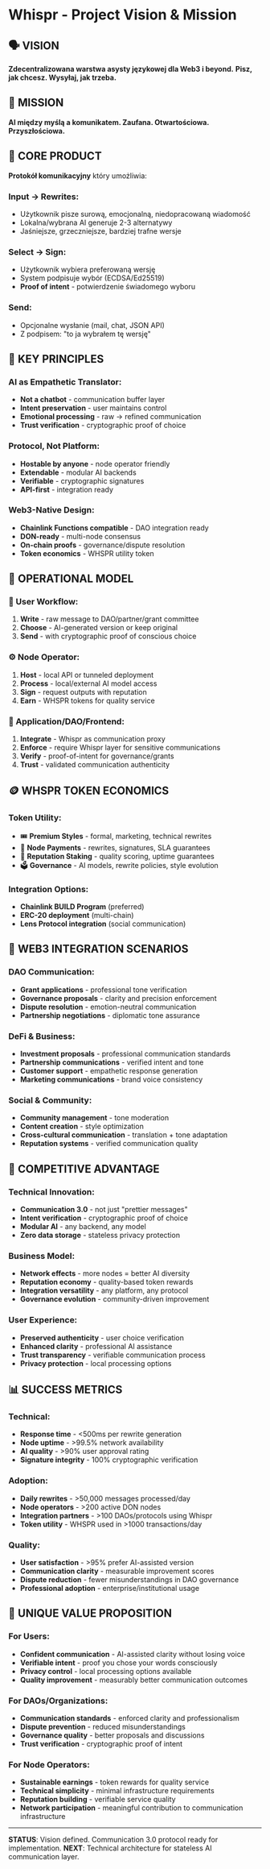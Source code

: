 # Whispr - Project Vision & Mission

## 🗣️ VISION
**Zdecentralizowana warstwa asysty językowej dla Web3 i beyond.**
**Pisz, jak chcesz. Wysyłaj, jak trzeba.**

## 🎯 MISSION
**AI między myślą a komunikatem. Zaufana. Otwartościowa. Przyszłościowa.**

## 🔧 CORE PRODUCT
**Protokół komunikacyjny** który umożliwia:

### Input → Rewrites:
- Użytkownik pisze surową, emocjonalną, niedopracowaną wiadomość
- Lokalna/wybrana AI generuje 2-3 alternatywy
- Jaśniejsze, grzeczniejsze, bardziej trafne wersje

### Select → Sign:
- Użytkownik wybiera preferowaną wersję
- System podpisuje wybór (ECDSA/Ed25519)
- **Proof of intent** - potwierdzenie świadomego wyboru

### Send:
- Opcjonalne wysłanie (mail, chat, JSON API)
- Z podpisem: "to ja wybrałem tę wersję"

## 🚀 KEY PRINCIPLES

### AI as Empathetic Translator:
- **Not a chatbot** - communication buffer layer
- **Intent preservation** - user maintains control
- **Emotional processing** - raw → refined communication
- **Trust verification** - cryptographic proof of choice

### Protocol, Not Platform:
- **Hostable by anyone** - node operator friendly
- **Extendable** - modular AI backends
- **Verifiable** - cryptographic signatures
- **API-first** - integration ready

### Web3-Native Design:
- **Chainlink Functions compatible** - DAO integration ready
- **DON-ready** - multi-node consensus
- **On-chain proofs** - governance/dispute resolution
- **Token economics** - WHSPR utility token

## 🧱 OPERATIONAL MODEL

### 👤 User Workflow:
1. **Write** - raw message to DAO/partner/grant committee
2. **Choose** - AI-generated version or keep original
3. **Send** - with cryptographic proof of conscious choice

### ⚙️ Node Operator:
1. **Host** - local API or tunneled deployment
2. **Process** - local/external AI model access
3. **Sign** - request outputs with reputation
4. **Earn** - WHSPR tokens for quality service

### 🧠 Application/DAO/Frontend:
1. **Integrate** - Whispr as communication proxy
2. **Enforce** - require Whispr layer for sensitive communications
3. **Verify** - proof-of-intent for governance/grants
4. **Trust** - validated communication authenticity

## 🪙 WHSPR TOKEN ECONOMICS

### Token Utility:
- 🎟️ **Premium Styles** - formal, marketing, technical rewrites
- 🧾 **Node Payments** - rewrites, signatures, SLA guarantees
- 🧱 **Reputation Staking** - quality scoring, uptime guarantees
- 🗳️ **Governance** - AI models, rewrite policies, style evolution

### Integration Options:
- **Chainlink BUILD Program** (preferred)
- **ERC-20 deployment** (multi-chain)
- **Lens Protocol integration** (social communication)

## 🔗 WEB3 INTEGRATION SCENARIOS

### DAO Communication:
- **Grant applications** - professional tone verification
- **Governance proposals** - clarity and precision enforcement
- **Dispute resolution** - emotion-neutral communication
- **Partnership negotiations** - diplomatic tone assurance

### DeFi & Business:
- **Investment proposals** - professional communication standards
- **Partnership communications** - verified intent and tone
- **Customer support** - empathetic response generation
- **Marketing communications** - brand voice consistency

### Social & Community:
- **Community management** - tone moderation
- **Content creation** - style optimization
- **Cross-cultural communication** - translation + tone adaptation
- **Reputation systems** - verified communication quality

## 🚀 COMPETITIVE ADVANTAGE

### Technical Innovation:
- **Communication 3.0** - not just "prettier messages"
- **Intent verification** - cryptographic proof of choice
- **Modular AI** - any backend, any model
- **Zero data storage** - stateless privacy protection

### Business Model:
- **Network effects** - more nodes = better AI diversity
- **Reputation economy** - quality-based token rewards
- **Integration versatility** - any platform, any protocol
- **Governance evolution** - community-driven improvement

### User Experience:
- **Preserved authenticity** - user choice verification
- **Enhanced clarity** - professional AI assistance
- **Trust transparency** - verifiable communication process
- **Privacy protection** - local processing options

## 📊 SUCCESS METRICS

### Technical:
- **Response time** - <500ms per rewrite generation
- **Node uptime** - >99.5% network availability
- **AI quality** - >90% user approval rating
- **Signature integrity** - 100% cryptographic verification

### Adoption:
- **Daily rewrites** - >50,000 messages processed/day
- **Node operators** - >200 active DON nodes
- **Integration partners** - >100 DAOs/protocols using Whispr
- **Token utility** - WHSPR used in >1000 transactions/day

### Quality:
- **User satisfaction** - >95% prefer AI-assisted version
- **Communication clarity** - measurable improvement scores
- **Dispute reduction** - fewer misunderstandings in DAO governance
- **Professional adoption** - enterprise/institutional usage

## 🎯 UNIQUE VALUE PROPOSITION

### For Users:
- **Confident communication** - AI-assisted clarity without losing voice
- **Verifiable intent** - proof you chose your words consciously
- **Privacy control** - local processing options available
- **Quality improvement** - measurably better communication outcomes

### For DAOs/Organizations:
- **Communication standards** - enforced clarity and professionalism
- **Dispute prevention** - reduced misunderstandings
- **Governance quality** - better proposals and discussions
- **Trust verification** - cryptographic proof of intent

### For Node Operators:
- **Sustainable earnings** - token rewards for quality service
- **Technical simplicity** - minimal infrastructure requirements
- **Reputation building** - verifiable service quality
- **Network participation** - meaningful contribution to communication infrastructure

---

**STATUS**: Vision defined. Communication 3.0 protocol ready for implementation.
**NEXT**: Technical architecture for stateless AI communication layer.
